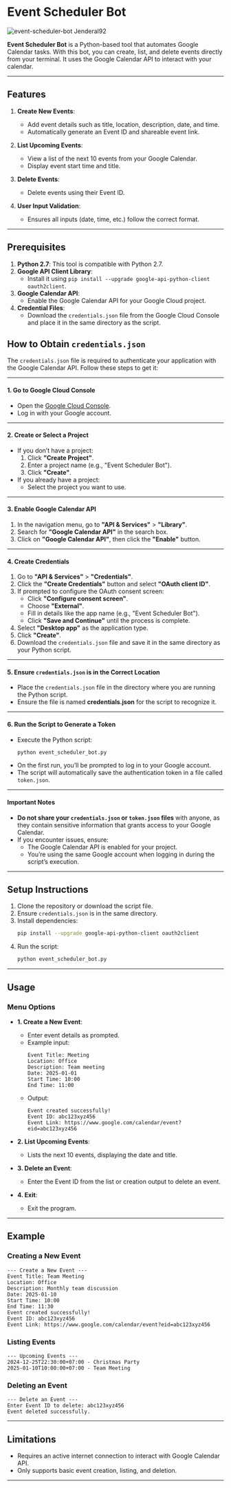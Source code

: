 # Event Scheduler Bot

![event-scheduler-bot Jenderal92](https://github.com/user-attachments/assets/196a5e7f-fcbc-4569-9bed-525a070fee42)


**Event Scheduler Bot** is a Python-based tool that automates Google Calendar tasks. With this bot, you can create, list, and delete events directly from your terminal. It uses the Google Calendar API to interact with your calendar.

---

## Features

1. **Create New Events**:
   - Add event details such as title, location, description, date, and time.
   - Automatically generate an Event ID and shareable event link.

2. **List Upcoming Events**:
   - View a list of the next 10 events from your Google Calendar.
   - Display event start time and title.

3. **Delete Events**:
   - Delete events using their Event ID.

4. **User Input Validation**:
   - Ensures all inputs (date, time, etc.) follow the correct format.

---

## Prerequisites

1. **Python 2.7**: This tool is compatible with Python 2.7.
2. **Google API Client Library**:
   - Install it using `pip install --upgrade google-api-python-client oauth2client`.
3. **Google Calendar API**:
   - Enable the Google Calendar API for your Google Cloud project.
4. **Credential Files**:
   - Download the `credentials.json` file from the Google Cloud Console and place it in the same directory as the script.

## How to Obtain `credentials.json`

The `credentials.json` file is required to authenticate your application with the Google Calendar API. Follow these steps to get it:

---

#### **1. Go to Google Cloud Console**
- Open the [Google Cloud Console](https://console.cloud.google.com/).
- Log in with your Google account.

---

#### **2. Create or Select a Project**
- If you don’t have a project:
  1. Click **"Create Project"**.
  2. Enter a project name (e.g., "Event Scheduler Bot").
  3. Click **"Create"**.
- If you already have a project:
  - Select the project you want to use.

---

#### **3. Enable Google Calendar API**
1. In the navigation menu, go to **"API & Services"** > **"Library"**.
2. Search for **"Google Calendar API"** in the search box.
3. Click on **"Google Calendar API"**, then click the **"Enable"** button.

---

#### **4. Create Credentials**
1. Go to **"API & Services"** > **"Credentials"**.
2. Click the **"Create Credentials"** button and select **"OAuth client ID"**.
3. If prompted to configure the OAuth consent screen:
   - Click **"Configure consent screen"**.
   - Choose **"External"**.
   - Fill in details like the app name (e.g., "Event Scheduler Bot").
   - Click **"Save and Continue"** until the process is complete.
4. Select **"Desktop app"** as the application type.
5. Click **"Create"**.
6. Download the `credentials.json` file and save it in the same directory as your Python script.

---

#### **5. Ensure `credentials.json` is in the Correct Location**
- Place the `credentials.json` file in the directory where you are running the Python script.
- Ensure the file is named **credentials.json** for the script to recognize it.

---

#### **6. Run the Script to Generate a Token**
- Execute the Python script:
  ```bash
  python event_scheduler_bot.py
  ```
- On the first run, you’ll be prompted to log in to your Google account.
- The script will automatically save the authentication token in a file called `token.json`.

---

#### **Important Notes**
- **Do not share your `credentials.json` or `token.json` files** with anyone, as they contain sensitive information that grants access to your Google Calendar.
- If you encounter issues, ensure:
  - The Google Calendar API is enabled for your project.
  - You’re using the same Google account when logging in during the script’s execution.

---

## Setup Instructions

1. Clone the repository or download the script file.
2. Ensure `credentials.json` is in the same directory.
3. Install dependencies:
   ```bash
   pip install --upgrade google-api-python-client oauth2client
   ```
4. Run the script:
   ```bash
   python event_scheduler_bot.py
   ```

---

## Usage

### Menu Options

- **1. Create a New Event**:
  - Enter event details as prompted.
  - Example input:
    ```
    Event Title: Meeting
    Location: Office
    Description: Team meeting
    Date: 2025-01-01
    Start Time: 10:00
    End Time: 11:00
    ```
  - Output:
    ```
    Event created successfully!
    Event ID: abc123xyz456
    Event Link: https://www.google.com/calendar/event?eid=abc123xyz456
    ```

- **2. List Upcoming Events**:
  - Lists the next 10 events, displaying the date and title.

- **3. Delete an Event**:
  - Enter the Event ID from the list or creation output to delete an event.

- **4. Exit**:
  - Exit the program.

---

## Example

### Creating a New Event

```plaintext
--- Create a New Event ---
Event Title: Team Meeting
Location: Office
Description: Monthly team discussion
Date: 2025-01-10
Start Time: 10:00
End Time: 11:30
Event created successfully!
Event ID: abc123xyz456
Event Link: https://www.google.com/calendar/event?eid=abc123xyz456
```

### Listing Events

```plaintext
--- Upcoming Events ---
2024-12-25T22:30:00+07:00 - Christmas Party
2025-01-10T10:00:00+07:00 - Team Meeting
```

### Deleting an Event

```plaintext
--- Delete an Event ---
Enter Event ID to delete: abc123xyz456
Event deleted successfully.
```

---

## Limitations

- Requires an active internet connection to interact with Google Calendar API.
- Only supports basic event creation, listing, and deletion.

---
